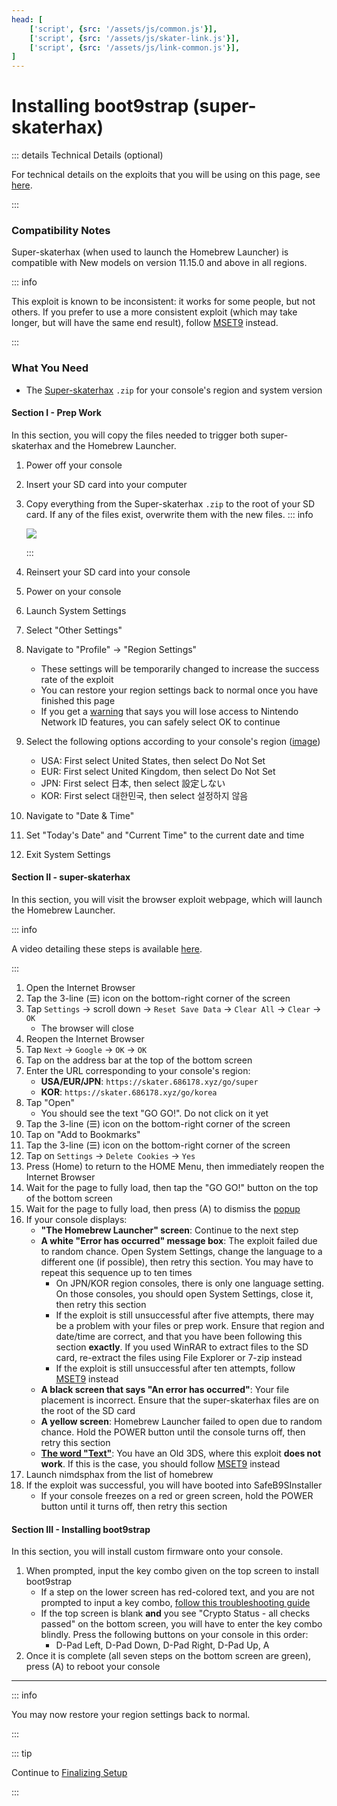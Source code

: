 ```yaml
---
head: [
    ['script', {src: '/assets/js/common.js'}],
    ['script', {src: '/assets/js/skater-link.js'}],
    ['script', {src: '/assets/js/link-common.js'}],
]
---
```


# Installing boot9strap (super-skaterhax)

::: details Technical Details (optional)

For technical details on the exploits that you will be using on this page, see [here](https://github.com/zoogie/super-skaterhax).

:::

### Compatibility Notes

Super-skaterhax (when used to launch the Homebrew Launcher) is compatible with New models on version 11.15.0 and above in all regions.

::: info

This exploit is known to be inconsistent: it works for some people, but not others. If you prefer to use a more consistent exploit (which may take longer, but will have the same end result), follow [MSET9](installing-boot9strap-(mset9)) instead.

:::

### What You Need

* The [Super-skaterhax](https://skater.nintendohomebrew.com) `.zip` for your console's region and system version

#### Section I - Prep Work

In this section, you will copy the files needed to trigger both super-skaterhax and the Homebrew Launcher.

1. Power off your console
1. Insert your SD card into your computer
1. Copy everything from the Super-skaterhax `.zip` to the root of your SD card. If any of the files exist, overwrite them with the new files.
    ::: info

    ![](/images/screenshots/skaterhax/skater-root-layout.png)

    :::

1. Reinsert your SD card into your console
1. Power on your console
1. Launch System Settings
1. Select "Other Settings"
1. Navigate to "Profile" -> "Region Settings"
    + These settings will be temporarily changed to increase the success rate of the exploit
    + You can restore your region settings back to normal once you have finished this page
    + If you get a [warning](/images/screenshots/skaterhax/country-change-notice.png) that says you will lose access to Nintendo Network ID features, you can safely select OK to continue
1. Select the following options according to your console's region ([image](/images/screenshots/skaterhax/skater-lang.png))
    + USA: First select United States, then select Do Not Set
    + EUR: First select United Kingdom, then select Do Not Set
    + JPN: First select 日本, then select 設定しない
    + KOR: First select 대한민국, then select 설정하지 않음
1. Navigate to "Date & Time"
1. Set "Today's Date" and "Current Time" to the current date and time
1. Exit System Settings

#### Section II - super-skaterhax

In this section, you will visit the browser exploit webpage, which will launch the Homebrew Launcher.

::: info

A video detailing these steps is available [here](https://www.youtube.com/watch?v=DEcZB72vJts).

:::

1. Open the Internet Browser
1. Tap the 3-line (☰) icon on the bottom-right corner of the screen
1. Tap `Settings` -> scroll down -> `Reset Save Data` -> `Clear All` -> `Clear` -> `OK`
    + The browser will close
1. Reopen the Internet Browser
1. Tap `Next` -> `Google` -> `OK` -> `OK`
1. Tap on the address bar at the top of the bottom screen
1. Enter the URL corresponding to your console's region:
    + **USA/EUR/JPN**: `https://skater.686178.xyz/go/super`
    + **KOR**: `https://skater.686178.xyz/go/korea`
1. Tap "Open"
    + You should see the text "GO GO!". Do not click on it yet
1. Tap the 3-line (☰) icon on the bottom-right corner of the screen
1. Tap on "Add to Bookmarks"
1. Tap the 3-line (☰) icon on the bottom-right corner of the screen
1. Tap on `Settings` -> `Delete Cookies` -> `Yes`
1. Press (Home) to return to the HOME Menu, then immediately reopen the Internet Browser
1. Wait for the page to fully load, then tap the "GO GO!" button on the top of the bottom screen
1. Wait for the page to fully load, then press (A) to dismiss the [popup](/images/screenshots/skaterhax/skater-popup.png)
1. If your console displays:
    + **"The Homebrew Launcher" screen**: Continue to the next step
    + **A white "Error has occurred" message box**: The exploit failed due to random chance. Open System Settings, change the language to a different one (if possible), then retry this section. You may have to repeat this sequence up to ten times
        + On JPN/KOR region consoles, there is only one language setting. On those consoles, you should open System Settings, close it, then retry this section
        + If the exploit is still unsuccessful after five attempts, there may be a problem with your files or prep work. Ensure that region and date/time are correct, and that you have been following this section **exactly**. If you used WinRAR to extract files to the SD card, re-extract the files using File Explorer or 7-zip instead
        + If the exploit is still unsuccessful after ten attempts, follow [MSET9](installing-boot9strap-(mset9)) instead
    + **A black screen that says "An error has occurred"**: Your file placement is incorrect. Ensure that the super-skaterhax files are on the root of the SD card
    + **A yellow screen**: Homebrew Launcher failed to open due to random chance. Hold the POWER button until the console turns off, then retry this section
    + **[The word "Text"](/images/screenshots/skaterhax/skater-old3ds.png)**: You have an Old 3DS, where this exploit **does not work**. If this is the case, you should follow [MSET9](installing-boot9strap-(mset9)) instead
1. Launch nimdsphax from the list of homebrew
1. If the exploit was successful, you will have booted into SafeB9SInstaller
    + If your console freezes on a red or green screen, hold the POWER button until it turns off, then retry this section

#### Section III - Installing boot9strap

In this section, you will install custom firmware onto your console.

1. When prompted, input the key combo given on the top screen to install boot9strap
    + If a step on the lower screen has red-colored text, and you are not prompted to input a key combo, [follow this troubleshooting guide](troubleshooting-super-skaterhax#sighaxed-firm-was-not-installed-check-lower-screen-for-more-info)
    + If the top screen is blank **and** you see "Crypto Status - all checks passed" on the bottom screen, you will have to enter the key combo blindly. Press the following buttons on your console in this order:
        + D-Pad Left, D-Pad Down, D-Pad Right, D-Pad Up, A 
1. Once it is complete (all seven steps on the bottom screen are green), press (A) to reboot your console
<!--@include: ./_include/configure-luma3ds.md -->

<!--@include: ./_include/luma3ds-installed-note.md -->

___

::: info

You may now restore your region settings back to normal.

:::

::: tip

Continue to [Finalizing Setup](finalizing-setup)

:::
